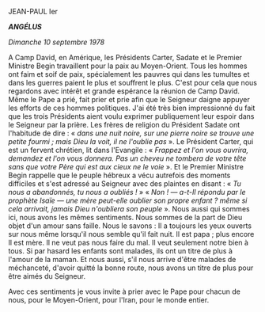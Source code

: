 JEAN-PAUL Ier

***ANGÉLUS***

*Dimanche 10 septembre 1978*

A Camp David, en Amérique, les Présidents Carter, Sadate et le Premier Ministre Begin travaillent pour la paix au Moyen-Orient. Tous les hommes ont faim et soif de paix, spécialement les pauvres qui dans les tumultes et dans les guerres paient le plus et souffrent le plus. C'est pour cela que nous regardons avec intérêt et grande espérance la réunion de Camp David. Même le Pape a prié, fait prier et prie afin que le Seigneur daigne appuyer les efforts de ces hommes politiques. J'ai été très bien impressionné du fait que les trois Présidents aient voulu exprimer publiquement leur espoir dans le Seigneur par la prière. Les frères de religion du Président Sadate ont l'habitude de dire : « *dans une nuit noire, sur une pierre noire se trouve une petite fourmi ; mais Dieu la voit, il ne l'oublie pas* ». Le Président Carter, qui est un fervent chrétien, lit dans l'Evangile : « *Frappez et l'on vous ouvrira, demandez et l'on vous donnera. Pas un cheveu ne tombera de votre tête sans que votre Père qui est aux cieux ne le voie* ». Et le Premier Ministre Begin rappelle que le peuple hébreux a vécu autrefois des moments difficiles et s'est adressé au Seigneur avec des plaintes en disant : « *Tu nous a abandonnés, tu nous a oubliés !* » « *Non ! — a-t-Il répondu par le prophète Isaïe — une mère peut-elle oublier son propre enfant ? même si cela arrivait, jamais Dieu n'oubliera son peuple* ». Nous aussi qui sommes ici, nous avons les mêmes sentiments. Nous sommes de la part de Dieu objet d'un amour sans faille. Nous le savons : Il a toujours les yeux ouverts sur nous même lorsqu'il nous semble qu'il fait nuit. Il est papa ; plus encore Il est mère. Il ne veut pas nous faire du mal. Il veut seulement notre bien à tous. Si par hasard les enfants sont malades, ils ont un titre de plus à l'amour de la maman. Et nous aussi, s'il nous arrive d'être malades de méchanceté, d'avoir quitté la bonne route, nous avons un titre de plus pour être aimés du Seigneur.

Avec ces sentiments je vous invite à prier avec le Pape pour chacun de nous, pour le Moyen-Orient, pour l'Iran, pour le monde entier.